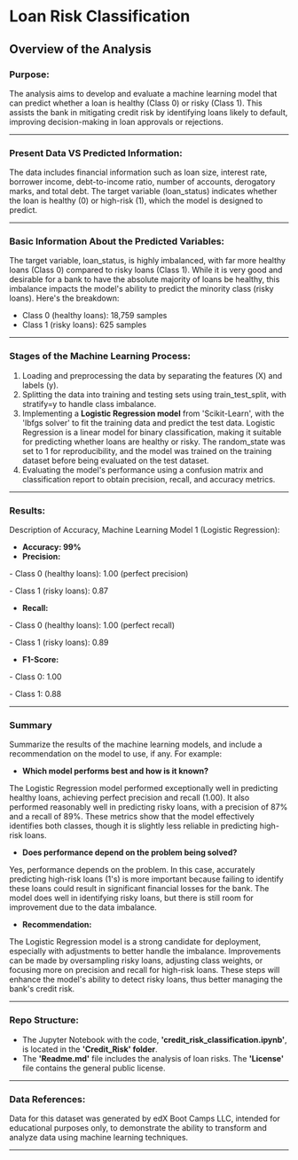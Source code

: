 # Loan Risk Classification

## Overview of the Analysis

### Purpose:
The analysis aims to develop and evaluate a machine learning model that can predict whether a loan is healthy (Class 0) or risky (Class 1). This assists the bank in mitigating credit risk by identifying loans likely to default, improving decision-making in loan approvals or rejections.
___

### Present Data VS Predicted Information:
The data includes financial information such as loan size, interest rate, borrower income, debt-to-income ratio, number of accounts, derogatory marks, and total debt. The target variable (loan_status) indicates whether the loan is healthy (0) or high-risk (1), which the model is designed to predict.
___

### Basic Information About the Predicted Variables:
The target variable, loan_status, is highly imbalanced, with far more healthy loans (Class 0) compared to risky loans (Class 1). While it is very good and desirable for a bank to have the absolute majority of loans be healthy, this imbalance impacts the model's ability to predict the minority class (risky loans). Here's the breakdown:

* Class 0 (healthy loans): 18,759 samples
* Class 1 (risky loans): 625 samples
___

### Stages of the Machine Learning Process:
1. Loading and preprocessing the data by separating the features (X) and labels (y).
2. Splitting the data into training and testing sets using train_test_split, with stratify=y to handle class imbalance.
3. Implementing a **Logistic Regression model** from 'Scikit-Learn', with the 'lbfgs solver' to fit the training data and predict the test data. Logistic Regression is a linear model for binary classification, making it suitable for predicting whether loans are healthy or risky. The random_state was set to 1 for reproducibility, and the model was trained on the training dataset before being evaluated on the test dataset.
4. Evaluating the model's performance using a confusion matrix and classification report to obtain precision, recall, and accuracy metrics.

___

### Results:

<p> Description of Accuracy, Machine Learning Model 1 (Logistic Regression):

* **Accuracy: 99%**
* **Precision:**
<p> - Class 0 (healthy loans): 1.00 (perfect precision)
<p> - Class 1 (risky loans): 0.87

* **Recall:** 
<p> - Class 0 (healthy loans): 1.00 (perfect recall)
<p> - Class 1 (risky loans): 0.89

* **F1-Score:**
<p> - Class 0: 1.00
<p> - Class 1: 0.88

___

### Summary

Summarize the results of the machine learning models, and include a recommendation on the model to use, if any. For example:

* **Which model performs best and how is it known?**
<p> The Logistic Regression model performed exceptionally well in predicting healthy loans, achieving perfect precision and recall (1.00). It also performed reasonably well in predicting risky loans, with a precision of 87% and a recall of 89%. These metrics show that the model effectively identifies both classes, though it is slightly less reliable in predicting high-risk loans.

* **Does performance depend on the problem being solved?**
<p> Yes, performance depends on the problem. In this case, accurately predicting high-risk loans (1's) is more important because failing to identify these loans could result in significant financial losses for the bank. The model does well in identifying risky loans, but there is still room for improvement due to the data imbalance.


* **Recommendation:** 
<p> The Logistic Regression model is a strong candidate for deployment, especially with adjustments to better handle the imbalance. Improvements can be made by oversampling risky loans, adjusting class weights, or focusing more on precision and recall for high-risk loans. These steps will enhance the model's ability to detect risky loans, thus better managing the bank's credit risk.

___

### Repo Structure:
* The Jupyter Notebook with the code, **'credit_risk_classification.ipynb'**, is located in the **'Credit_Risk' folder**.
* The **'Readme.md'** file includes the analysis of loan risks.
The **'License'** file contains the general public license.

___

### Data References:
Data for this dataset was generated by edX Boot Camps LLC, intended for educational purposes only, to demonstrate the ability to transform and analyze data using machine learning techniques.
___